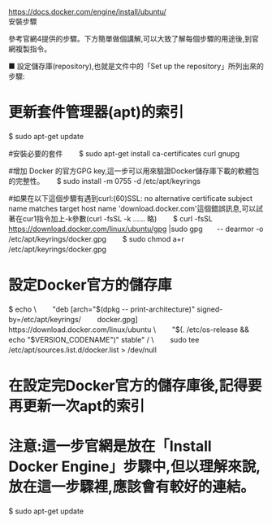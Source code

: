 https://docs.docker.com/engine/install/ubuntu/  
安裝步驟　　

參考官網4提供的步驟。下方簡單做個講解,可以大致了解每個步驟的用途後,到官網複製指令。

■ 設定儲存庫(repository),也就是文件中的「Set up the repository」所列出來的步驟:　　

# 更新套件管理器(apt)的索引　　
$ sudo apt-get update　　

#安裝必要的套件　　
$ sudo apt-get install ca-certificates curl gnupg　　

#增加 Docker 的官方GPG key,這一步可以用來驗證Docker儲存庫下載的軟體包的完整性。　　
$ sudo install -m 0755 -d /etc/apt/keyrings　　

#如果在以下這個步驟有遇到curl:(60)SSL: no alternative certificate subject　name matches target host name 'download.docker.com'這個錯誤訊息,可以試著在cur1指令加上-k參數(curl -fsSL -k …… 略)　　
$ curl -fsSL https://download.docker.com/linux/ubuntu/gpg |sudo gpg　　-- dearmor -o /etc/apt/keyrings/docker.gpg　　
$ sudo chmod a+r /etc/apt/keyrings/docker.gpg　　
　　　
# 設定Docker官方的儲存庫　　
$ echo \　　
"deb [arch="$(dpkg -- print-architecture)" signed-by=/etc/apt/keyrings/　　
docker.gpg] https://download.docker.com/linux/ubuntu \　　
"$(. /etc/os-release && echo "$VERSION_CODENAME")" stable" / \　　
sudo tee /etc/apt/sources.list.d/docker.list > /dev/null　　

# 在設定完Docker官方的儲存庫後,記得要再更新一次apt的索引　　
# 注意:這一步官網是放在「Install Docker Engine」步驟中,但以理解來說,放在這一步驟裡,應該會有較好的連結。　　
$ sudo apt-get update　　

